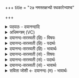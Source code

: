 +++
title = "२७ नमस्तक्षभ्यो रथकारेभ्यश्च"

+++
<details><summary>पदपाठः - दयानन्दादि</summary>

नमः॑। तक्ष॑भ्य॒ इति॒ तक्ष॑ऽभ्यः। र॒थ॒का॒रेभ्य॒ इति॑ रथऽका॒रेभ्यः॑। च॒। वः॒। नमः॑। नमः॑। कुला॑लेभ्यः। क॒र्मारे॑भ्यः। च॒। वः॒। नमः॑। नमः॑। नि॒षा॒देभ्यः॑। नि॒सा॒देभ्य॑ इति निऽसा॒देभ्यः॑। पु॒ञ्जिष्ठे॑भ्यः। च॒। वः॒। नमः॑। नमः॑। श्व॒निभ्य॒ इति॑ श्व॒निऽभ्यः॑। मृ॒ग॒युभ्य॒ इति॑ मृ॒ग॒युऽभ्यः॑। च॒। वः॒। नमः॑। २७।
</details>

<details><summary>अधिमन्त्रम् (VC)</summary>

- रुद्रा देवताः
- कुत्स ऋषिः
- निचृच्छक्वरी
- धैवतः
</details>

<details><summary>दयानन्द-सरस्वती (हि) - विषयः</summary>

विद्वान् लोगों को किन का सत्कार करना चाहिये, यह विषय अगले मन्त्र में कहा है ॥
</details>

<details><summary>दयानन्द-सरस्वती (हि) - पदार्थः</summary>

पदार्थान्वयभाषाः -  हे मनुष्यो ! जैसे राजा आदि हम लोग (तक्षभ्यः) पदार्थों को सूक्ष्मक्रिया से बनाने हारे तुम को (नमः) अन्न देते (च) और (रथकारेभ्यः) बहुत से विमानादि यानों को बनाने हारे (वः) तुम लोगों का (नमः) परिश्रमादि का धन देके सत्कार करते हैं (कुलालेभ्यः) प्रशंसित मट्टी के पात्र बनानेवालों को (नमः) अन्नादि पदार्थ देते (च) और (कर्मारेभ्यः) खड्ग, बन्दूक और तोप आदि शस्त्र बनानेवाले (वः) तुम लोगों का (नमः) सत्कार करते हैं (निषादेभ्यः) वन और पर्वतादि में रह कर दुष्ट जीवों को ताड़ना देनेवाले तुम को (नमः) अन्नादि देते (च) और (पुञ्जिष्ठेभ्यः) श्वेतादि वर्णों वा भाषाओं में प्रवीण (वः) तुम्हारा (नमः) सत्कार करते हैं (श्वनिभ्यः) कुत्तों को शिक्षा करने हारे (वः) तुम को (नमः) अन्नादि देते (च) और (मृगयुभ्यः) अपने आत्मा से वन के हरिण आदि पशुओं को चाहनेवाले तुम लोगों का (नमः) सत्कार करते हैं, वैसे तुम लोग भी करो ॥२७ ॥
</details>

<details><summary>दयानन्द-सरस्वती (हि) - भावार्थः</summary>

भावार्थभाषाः -  विद्वान् लोग जो पदार्थविद्या को जान के अपूर्व कारीगरीयुक्त पदार्थों को बनावें, उनको पारितोषिक आदि देके प्रसन्न करें और जो कुत्ते आदि पशुओं को अन्नादि से रक्षा कर तथा अच्छी शिक्षा देके उपयोग में लावें, उनको सुख प्राप्त करावें ॥२७ ॥
</details>

<details><summary>दयानन्द-सरस्वती (सं) - विषयः</summary>

विद्वद्भिः के सत्कर्त्तव्या इत्याह ॥
</details>

<details><summary>दयानन्द-सरस्वती (सं) - पदार्थः</summary>

पदार्थान्वयभाषाः -  हे मनुष्याः ! यथा वयं राजादयो वस्तक्षभ्यो नमो रथकारेभ्यो नमश्च, वः कुलालेभ्यो नमः कर्मारेभ्यो नमश्च, वो निषादेभ्यो नमः पुञ्जिष्ठेभ्यो नमश्च, वः श्वनिभ्यो नमो मृगयुभ्यो नमश्च दद्याम कुर्याम च तथा यूयमपि दत्त कुरुत च ॥२७ ॥
</details>

<details><summary>दयानन्द-सरस्वती (सं) - भावार्थः</summary>

भावार्थभाषाः -  विद्वांसो ये पदार्थविद्ययाऽपूर्वाणि शिल्पकृत्यानि साध्नुयुस्तान् पारितोषिकदानेन सत्कुर्युः। ये श्वादिपशुभ्योऽन्नादिदानेन परिपाल्य सुशिक्ष्योपयोजयेयुस्तान् सुखानि प्रापयेयुः ॥२७ ॥
</details>

<details><summary>सविता जोशी ← दयानन्दः (म) - भावार्थः</summary>

भावार्थभाषाः -  जे विद्वान लोक पदार्थ विद्या जाणून कौशल्यपूर्वक पदार्थ तयार करतात त्यांना पारितोषिक देऊन सन्मान करावा व प्रसन्न करावे. जे लोक कुत्र्यांना (पशूंना) अन्न देतात त्यांचे रक्षण करून त्यांना प्रशिक्षित करतात. त्यांच्याकडून काम करवून घेतात त्यांचाही सत्कार करावा व त्यांना सुखी ठेवावे.
</details>